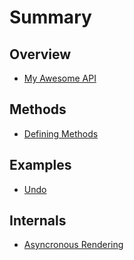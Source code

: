 # Summary

## Overview

* [My Awesome API](README.md)

## Methods

* [Defining Methods](methods.md)

## Examples

* [Undo](examples/undo.md)

## Internals

* [Asyncronous Rendering](internals/asyncronous-rendering.md)

